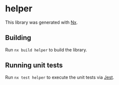 # helper

This library was generated with [Nx](https://nx.dev).

## Building

Run `nx build helper` to build the library.

## Running unit tests

Run `nx test helper` to execute the unit tests via [Jest](https://jestjs.io).
